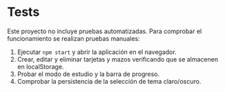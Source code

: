 # Tests

Este proyecto no incluye pruebas automatizadas. Para comprobar el funcionamiento se realizan pruebas manuales:

1. Ejecutar `npm start` y abrir la aplicación en el navegador.
2. Crear, editar y eliminar tarjetas y mazos verificando que se almacenen en localStorage.
3. Probar el modo de estudio y la barra de progreso.
4. Comprobar la persistencia de la selección de tema claro/oscuro.
